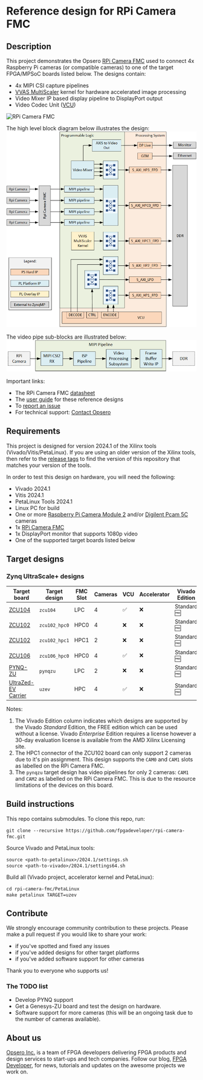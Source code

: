 # Reference design for RPi Camera FMC

## Description

This project demonstrates the Opsero [RPi Camera FMC](https://camerafmc.com/docs/rpi-camera-fmc/overview/) used to
connect 4x Raspberry Pi cameras (or compatible cameras) to one of the target FPGA/MPSoC boards listed below. The 
designs contain:

* 4x MIPI CSI capture pipelines
* [VVAS MultiScaler] kernel for hardware accelerated image processing
* Video Mixer IP based display pipeline to DisplayPort output
* Video Codec Unit ([VCU])

![RPi Camera FMC](https://www.fpgadeveloper.com/camera-fmc-connecting-mipi-cameras-to-fpgas/images/rpi-camera-fmc-pynq-zu-1.jpg "RPi Camera FMC")

The high level block diagram below illustrates the design:
![RPi Camera FMC example design](docs/source/images/rpi-camera-fmc-architecture.png "RPi Camera FMC example design")

The video pipe sub-blocks are illustrated below:
![RPi Camera FMC video pipe](docs/source/images/rpi-camera-fmc-mipi-pipeline.png "RPi Camera FMC video pipe")

Important links:
* The RPi Camera FMC [datasheet](https://camerafmc.com/docs/rpi-camera-fmc/overview/)
* The [user guide](https://rpi.camerafmc.com) for these reference designs
* To [report an issue](https://github.com/fpgadeveloper/rpi-camera-fmc/issues)
* For technical support: [Contact Opsero](https://opsero.com/contact-us)

## Requirements

This project is designed for version 2024.1 of the Xilinx tools (Vivado/Vitis/PetaLinux). 
If you are using an older version of the Xilinx tools, then refer to the 
[release tags](https://github.com/fpgadeveloper/rpi-camera-fmc/tags "releases")
to find the version of this repository that matches your version of the tools.

In order to test this design on hardware, you will need the following:

* Vivado 2024.1
* Vitis 2024.1
* PetaLinux Tools 2024.1
* Linux PC for build
* One or more [Raspberry Pi Camera Module 2](https://www.raspberrypi.com/products/camera-module-v2/) and/or 
  [Digilent Pcam 5C](https://digilent.com/shop/pcam-5c-5-mp-fixed-focus-color-camera-module/) cameras
* 1x [RPi Camera FMC](https://camerafmc.com/buy/ "RPi Camera FMC")
* 1x DisplayPort monitor that supports 1080p video
* One of the supported target boards listed below

## Target designs

<!-- updater start -->
### Zynq UltraScale+ designs

| Target board          | Target design   | FMC Slot | Cameras | VCU   | Accelerator | Vivado<br> Edition |
|-----------------------|-----------------|----------|---------|-------|-------------|-------|
| [ZCU104]              | `zcu104`        | LPC      | 4     | :white_check_mark: | :x:                | Standard :free: |
| [ZCU102]              | `zcu102_hpc0`   | HPC0     | 4     | :x:                | :x:                | Standard :free: |
| [ZCU102]              | `zcu102_hpc1`   | HPC1     | 2     | :x:                | :x:                | Standard :free: |
| [ZCU106]              | `zcu106_hpc0`   | HPC0     | 4     | :white_check_mark: | :x:                | Standard :free: |
| [PYNQ-ZU]             | `pynqzu`        | LPC      | 2     | :x:                | :x:                | Standard :free: |
| [UltraZed-EV Carrier] | `uzev`          | HPC      | 4     | :white_check_mark: | :x:                | Standard :free: |

[ZCU104]: https://www.xilinx.com/zcu104
[ZCU102]: https://www.xilinx.com/zcu102
[ZCU106]: https://www.xilinx.com/zcu106
[PYNQ-ZU]: https://www.amd.com/en/corporate/university-program/aup-boards/pynq-zu.html
[UltraZed-EV Carrier]: https://www.xilinx.com/products/boards-and-kits/1-1s78dxb.html
<!-- updater end -->

Notes:
1. The Vivado Edition column indicates which designs are supported by the Vivado *Standard* Edition, the
   FREE edition which can be used without a license. Vivado *Enterprise* Edition requires
   a license however a 30-day evaluation license is available from the AMD Xilinx Licensing site.
2. The HPC1 connector of the ZCU102 board can only support 2 cameras due to it's pin assignment. This design
   supports the `CAM0` and `CAM1` slots as labelled on the RPi Camera FMC.
3. The `pynqzu` target design has video pipelines for only 2 cameras: `CAM1` and `CAM2` as
   labelled on the RPi Camera FMC. This is due to the resource limitations of the devices on this board.

## Build instructions

This repo contains submodules. To clone this repo, run:
```
git clone --recursive https://github.com/fpgadeveloper/rpi-camera-fmc.git
```

Source Vivado and PetaLinux tools:

```
source <path-to-petalinux>/2024.1/settings.sh
source <path-to-vivado>/2024.1/settings64.sh
```

Build all (Vivado project, accelerator kernel and PetaLinux):

```
cd rpi-camera-fmc/PetaLinux
make petalinux TARGET=uzev
```

## Contribute

We strongly encourage community contribution to these projects. Please make a pull request if you
would like to share your work:
* if you've spotted and fixed any issues
* if you've added designs for other target platforms
* if you've added software support for other cameras

Thank you to everyone who supports us!

### The TODO list

* Develop PYNQ support
* Get a Genesys-ZU board and test the design on hardware.
* Software support for more cameras (this will be an ongoing task due to the number of cameras available).

## About us

[Opsero Inc.](https://opsero.com "Opsero Inc.") is a team of FPGA developers delivering FPGA products and 
design services to start-ups and tech companies. Follow our blog, 
[FPGA Developer](https://www.fpgadeveloper.com "FPGA Developer"), for news, tutorials and
updates on the awesome projects we work on.

[1]: https://www.fpgadrive.com/docs/fpga-drive-fmc-gen4/overview/
[2]: https://www.fpgadrive.com/docs/m2-mkey-stack-fmc/overview/
[3]: https://camerafmc.com/docs/rpi-camera-fmc/overview/
[4]: https://www.xilinx.com/zcu104
[5]: https://www.xilinx.com/zcu106
[6]: https://www.tulembedded.com/FPGA/ProductsPYNQ-ZU.html
[7]: https://digilent.com/shop/genesys-zu-zynq-ultrascale-mpsoc-development-board/
[8]: https://www.xilinx.com/products/boards-and-kits/1-y3n9v1.html
[Hailo-8 M.2 AI Acceleration Module]: https://hailo.ai/products/ai-accelerators/hailo-8-m2-ai-acceleration-module/
[9]: https://www.xilinx.com/zcu102
[AMD Xilinx MIPI CSI Controller Subsystem IP]: https://docs.xilinx.com/r/en-US/pg202-mipi-dphy
[RPi Camera FMC]: https://camerafmc.com/docs/rpi-camera-fmc/overview/
[GStreamer]: https://gstreamer.freedesktop.org/
[VVAS MultiScaler]: https://xilinx.github.io/VVAS/2.0/build/html/docs/common/Acceleration-Hardware.html#multiscaler-kernel
[VCU]: https://xilinx-wiki.atlassian.net/wiki/spaces/A/pages/18842546/Xilinx+Zynq+UltraScale+MPSoC+Video+Codec+Unit
[G-Streamer plugins]: https://xilinx.github.io/VVAS/2.0/build/html/docs/common/common_plugins.html

